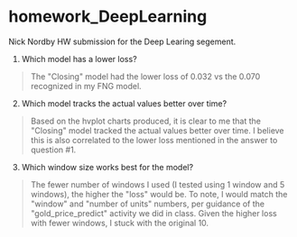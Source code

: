 # homework_DeepLearning

Nick Nordby HW submission for the Deep Learing segement.

1) Which model has a lower loss?

> The "Closing" model had the lower loss of 0.032 vs the 0.070 recognized in my FNG model.

2) Which model tracks the actual values better over time?

> Based on the hvplot charts produced, it is clear to me that the "Closing" model tracked the actual values better over time. I believe this is also correlated to the lower loss mentioned in the answer to question #1. 

3) Which window size works best for the model?

> The fewer number of windows I used (I tested using 1 window and 5 windows), the higher the "loss" would be. To note, I would match the "window" and "number of units" numbers, per guidance of the "gold_price_predict" activity we did in class. Given the higher loss with fewer windows, I stuck with the original 10. 

